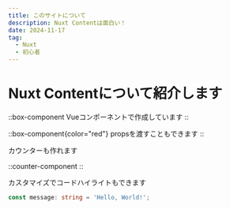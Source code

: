 ```yaml
---
title: このサイトについて
description: Nuxt Contentは面白い！
date: 2024-11-17
tag:
  - Nuxt
  - 初心者
---
```


# Nuxt Contentについて紹介します

::box-component
Vueコンポーネントで作成しています
::

::box-component{color="red"}
propsを渡すこともできます
::

カウンターも作れます

::counter-component
::

カスタマイズでコードハイライトもできます

```ts
const message: string = 'Hello, World!';
```
